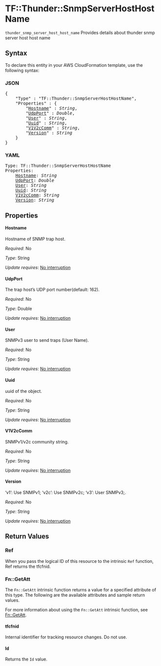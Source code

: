 # TF::Thunder::SnmpServerHostHostName

`thunder_snmp_server_host_host_name` Provides details about thunder snmp server host host name

## Syntax

To declare this entity in your AWS CloudFormation template, use the following syntax:

### JSON

<pre>
{
    "Type" : "TF::Thunder::SnmpServerHostHostName",
    "Properties" : {
        "<a href="#hostname" title="Hostname">Hostname</a>" : <i>String</i>,
        "<a href="#udpport" title="UdpPort">UdpPort</a>" : <i>Double</i>,
        "<a href="#user" title="User">User</a>" : <i>String</i>,
        "<a href="#uuid" title="Uuid">Uuid</a>" : <i>String</i>,
        "<a href="#v1v2ccomm" title="V1V2cComm">V1V2cComm</a>" : <i>String</i>,
        "<a href="#version" title="Version">Version</a>" : <i>String</i>
    }
}
</pre>

### YAML

<pre>
Type: TF::Thunder::SnmpServerHostHostName
Properties:
    <a href="#hostname" title="Hostname">Hostname</a>: <i>String</i>
    <a href="#udpport" title="UdpPort">UdpPort</a>: <i>Double</i>
    <a href="#user" title="User">User</a>: <i>String</i>
    <a href="#uuid" title="Uuid">Uuid</a>: <i>String</i>
    <a href="#v1v2ccomm" title="V1V2cComm">V1V2cComm</a>: <i>String</i>
    <a href="#version" title="Version">Version</a>: <i>String</i>
</pre>

## Properties

#### Hostname

Hostname of SNMP trap host.

_Required_: No

_Type_: String

_Update requires_: [No interruption](https://docs.aws.amazon.com/AWSCloudFormation/latest/UserGuide/using-cfn-updating-stacks-update-behaviors.html#update-no-interrupt)

#### UdpPort

The trap host’s UDP port number(default: 162).

_Required_: No

_Type_: Double

_Update requires_: [No interruption](https://docs.aws.amazon.com/AWSCloudFormation/latest/UserGuide/using-cfn-updating-stacks-update-behaviors.html#update-no-interrupt)

#### User

SNMPv3 user to send traps (User Name).

_Required_: No

_Type_: String

_Update requires_: [No interruption](https://docs.aws.amazon.com/AWSCloudFormation/latest/UserGuide/using-cfn-updating-stacks-update-behaviors.html#update-no-interrupt)

#### Uuid

uuid of the object.

_Required_: No

_Type_: String

_Update requires_: [No interruption](https://docs.aws.amazon.com/AWSCloudFormation/latest/UserGuide/using-cfn-updating-stacks-update-behaviors.html#update-no-interrupt)

#### V1V2cComm

SNMPv1/v2c community string.

_Required_: No

_Type_: String

_Update requires_: [No interruption](https://docs.aws.amazon.com/AWSCloudFormation/latest/UserGuide/using-cfn-updating-stacks-update-behaviors.html#update-no-interrupt)

#### Version

‘v1’: Use SNMPv1; ‘v2c’: Use SNMPv2c; ‘v3’: User SNMPv3;.

_Required_: No

_Type_: String

_Update requires_: [No interruption](https://docs.aws.amazon.com/AWSCloudFormation/latest/UserGuide/using-cfn-updating-stacks-update-behaviors.html#update-no-interrupt)

## Return Values

### Ref

When you pass the logical ID of this resource to the intrinsic `Ref` function, Ref returns the tfcfnid.

### Fn::GetAtt

The `Fn::GetAtt` intrinsic function returns a value for a specified attribute of this type. The following are the available attributes and sample return values.

For more information about using the `Fn::GetAtt` intrinsic function, see [Fn::GetAtt](https://docs.aws.amazon.com/AWSCloudFormation/latest/UserGuide/intrinsic-function-reference-getatt.html).

#### tfcfnid

Internal identifier for tracking resource changes. Do not use.

#### Id

Returns the <code>Id</code> value.


